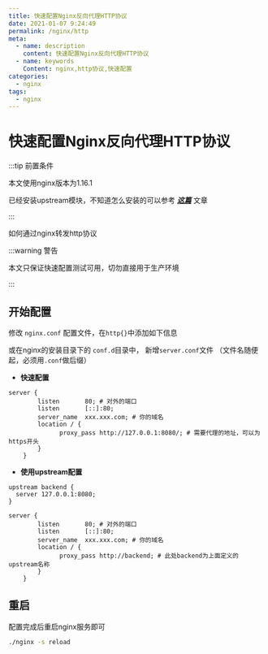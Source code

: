 ```yaml
---
title: 快速配置Nginx反向代理HTTP协议
date: 2021-01-07 9:24:49
permalink: /nginx/http
meta:
  - name: description
    content: 快速配置Nginx反向代理HTTP协议
  - name: keywords
    Content: nginx,http协议,快速配置
categories:
  - nginx
tags:
  - nginx
---
```

# 快速配置Nginx反向代理HTTP协议

:::tip 前置条件

本文使用nginx版本为1.16.1

已经安装upstream模块，不知道怎么安装的可以参考 [***这篇***](https://taixingyiji.com/nginx/linuxbuild/onepointsixteen/) 文章

:::

如何通过nginx转发http协议

<!-- more -->

:::warning 警告

本文只保证快速配置测试可用，切勿直接用于生产环境

:::

## 开始配置

修改 `nginx.conf` 配置文件，在`http{}`中添加如下信息

或在nginx的安装目录下的 `conf.d`目录中， 新增`server.conf`文件 （文件名随便起，必须用`.conf`做后缀）

* **快速配置**

```properties
server {
        listen       80; # 对外的端口
        listen       [::]:80;
        server_name  xxx.xxx.com; # 你的域名
        location / {
        	  proxy_pass http://127.0.0.1:8080/; # 需要代理的地址，可以为https开头
        }
    }
```

* **使用upstream配置**

```properties
upstream backend {
  server 127.0.0.1:8080;
}

server {
        listen       80; # 对外的端口
        listen       [::]:80;
        server_name  xxx.xxx.com; # 你的域名
        location / {
        	  proxy_pass http://backend; # 此处backend为上面定义的upstream名称
        }
    }
```

## 重启

配置完成后重启nginx服务即可

```bash
./nginx -s reload
```

